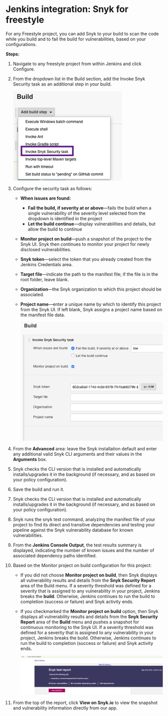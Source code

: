 # Jenkins integration: Snyk for freestyle

For any Freestyle project, you can add Snyk to your build to scan the code while you build and to fail the build for vulnerabilities, based on your configurations.

**Steps:**

1. Navigate to any freestyle project from within Jenkins and click Configure.
2. From the dropdown list in the Build section, add the Invoke Snyk Security task as an additional step in your build.

   ![image5.png](../../.gitbook/assets/uuid-f93cec82-7ac1-1707-0404-40208772918a-en.png)

3. Configure the security task as follows:
   * **When issues are found:**
     * **Fail the build, if severity at or above**—fails the build when a single vulnerability of the severity level selected from the dropdown is identified in the project
     * **Let the build continue**—display vulnerabilities and details, but allow the build to continue
   * **Monitor project on build**—push a snapshot of the project to the Snyk UI. Snyk then continues to monitor your project for newly disclosed vulnerabilities.
   * **Snyk token**—select the token that you already created from the Jenkins Credentials area.
   * **Target file**—indicate the path to the manifest file; if the file is in the root folder, leave blank.
   * **Organization**—the Snyk organization to which this project should be associated.
   * **Project name**—enter a unique name by which to identify this project from the Snyk UI. If left blank, Snyk assigns a project name based on the manifest file data.

     ![image6.png](../../.gitbook/assets/uuid-f9c499c6-fa28-a103-4343-8f61c5ca9c86-en.png)
4. From the **Advanced** area: leave the Snyk installation default and enter any additional valid Snyk CLI arguments and their values in the **Arguments** box.
5. Snyk checks the CLI version that is installed and automatically installs/upgrades it in the background \(if necessary, and as based on your policy configuration\).
6. Save the build and run it.
7. Snyk checks the CLI version that is installed and automatically installs/upgrades it in the background \(if necessary, and as based on your policy configuration\).
8. Snyk runs the snyk test command, analyzing the manifest file of your project to find its direct and transitive dependencies and testing your pipeline against the Snyk vulnerability database for known vulnerabilities.
9. From the **Jenkins Console Output**, the test results summary is displayed, indicating the number of known issues and the number of associated dependency paths identified.
10. Based on the Monitor project on build configuration for this project:
    * If you did not choose **Monitor project on build**, then Snyk displays all vulnerability results and details from the **Snyk Security Report** area of the Build menu. If a severity threshold was defined for a severity that is assigned to any vulnerability in your project, Jenkins breaks the **build**. Otherwise, Jenkins continues to run the build to completion \(success or failure\) and Snyk activity ends.
    * If you checkmarked the **Monitor project on build** option, then Snyk displays all vulnerability results and details from the **Snyk Security Report** area of the **Build** menu and pushes a snapshot for continuous monitoring to the Snyk UI. If a severity threshold was defined for a severity that is assigned to any vulnerability in your project, Jenkins breaks the build. Otherwise, Jenkins continues to run the build to completion \(success or failure\) and Snyk activity ends.

      ![image7.png](../../.gitbook/assets/ci-cd%20%282%29%20%282%29.png)
11. From the top of the report, click **View on Snyk.io** to view the snapshot and vulnerability information directly from our app.

